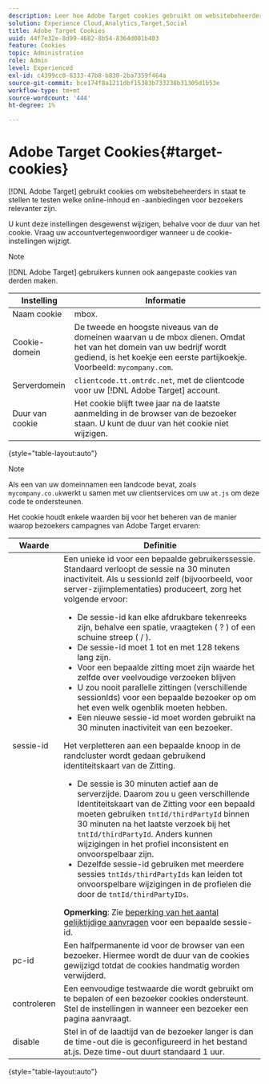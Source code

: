```yaml
---
description: Leer hoe Adobe Target cookies gebruikt om websitebeheerders de mogelijkheid te bieden te testen welke online inhoud en aanbiedingen voor bezoekers relevanter zijn.
solution: Experience Cloud,Analytics,Target,Social
title: Adobe Target Cookies
uuid: 44f7e32e-8d99-4682-8b54-8364d001b403
feature: Cookies
topic: Administration
role: Admin
level: Experienced
exl-id: c4399cc0-8333-47b8-b830-2ba7359f464a
source-git-commit: bce174f8a1211dbf15383b733238b31305d1b53e
workflow-type: tm+mt
source-wordcount: '444'
ht-degree: 1%

---
```


# Adobe Target Cookies{#target-cookies}

[!DNL Adobe Target] gebruikt cookies om websitebeheerders in staat te stellen te testen welke online-inhoud en -aanbiedingen voor bezoekers relevanter zijn.

U kunt deze instellingen desgewenst wijzigen, behalve voor de duur van het cookie. Vraag uw accountvertegenwoordiger wanneer u de cookie-instellingen wijzigt.

>[!NOTE]
>
>[!DNL Adobe Target] gebruikers kunnen ook aangepaste cookies van derden maken.

| Instelling | Informatie |
| --- | --- |
| Naam cookie | mbox. |
| Cookie-domein | De tweede en hoogste niveaus van de domeinen waarvan u de mbox dienen. Omdat het van het domein van uw bedrijf wordt gediend, is het koekje een eerste partijkoekje. Voorbeeld: `mycompany.com`. |
| Serverdomein | `clientcode.tt.omtrdc.net`, met de clientcode voor uw [!DNL Adobe Target] account. |
| Duur van cookie | Het cookie blijft twee jaar na de laatste aanmelding in de browser van de bezoeker staan. U kunt de duur van het cookie niet wijzigen. |

{style=&quot;table-layout:auto&quot;}

>[!NOTE]
>
>Als een van uw domeinnamen een landcode bevat, zoals `mycompany.co.uk`werkt u samen met uw clientservices om uw `at.js` om deze code te ondersteunen.

Het cookie houdt enkele waarden bij voor het beheren van de manier waarop bezoekers campagnes van Adobe Target ervaren:

| Waarde | Definitie |
| --- | --- |
| sessie-id | Een unieke id voor een bepaalde gebruikerssessie. Standaard verloopt de sessie na 30 minuten inactiviteit. Als u sessionId zelf (bijvoorbeeld, voor server-zijimplementaties) produceert, zorg het volgende ervoor:<ul><li>De sessie-id kan elke afdrukbare tekenreeks zijn, behalve een spatie, vraagteken ( ? ) of een schuine streep ( / ).</li><li> De sessie-id moet 1 tot en met 128 tekens lang zijn.</li><li>Voor een bepaalde zitting moet zijn waarde het zelfde over veelvoudige verzoeken blijven</li><li>U zou nooit parallelle zittingen (verschillende sessionIds) voor een bepaalde bezoeker op om het even welk ogenblik moeten hebben.</li><li>Een nieuwe sessie-id moet worden gebruikt na 30 minuten inactiviteit van een bezoeker.</li></ul>Het verpletteren aan een bepaalde knoop in de randcluster wordt gedaan gebruikend identiteitskaart van de Zitting.<ul><li>De sessie is 30 minuten actief aan de serverzijde. Daarom zou u geen verschillende Identiteitskaart van de Zitting voor een bepaald moeten gebruiken `tntId/thirdPartyId` binnen 30 minuten na het laatste verzoek bij het `tntId/thirdPartyId`. Anders kunnen wijzigingen in het profiel inconsistent en onvoorspelbaar zijn.</li><li>Dezelfde sessie-id gebruiken met meerdere sessies `tntIds/thirdPartyIds` kan leiden tot onvoorspelbare wijzigingen in de profielen die door de `tntId/thirdPartyIDs`.</li></ul>**Opmerking**: Zie [beperking van het aantal gelijktijdige aanvragen](https://experienceleague.adobe.com/docs/target/using/troubleshoot/target-limits.html?lang=en#content-delivery) voor een bepaalde sessie-id. |
| pc-id | Een halfpermanente id voor de browser van een bezoeker. Hiermee wordt de duur van de cookies gewijzigd totdat de cookies handmatig worden verwijderd. |
| controleren | Een eenvoudige testwaarde die wordt gebruikt om te bepalen of een bezoeker cookies ondersteunt. Stel de instellingen in wanneer een bezoeker een pagina aanvraagt. |
| disable | Stel in of de laadtijd van de bezoeker langer is dan de time-out die is geconfigureerd in het bestand at.js. Deze time-out duurt standaard 1 uur. |

{style=&quot;table-layout:auto&quot;}
